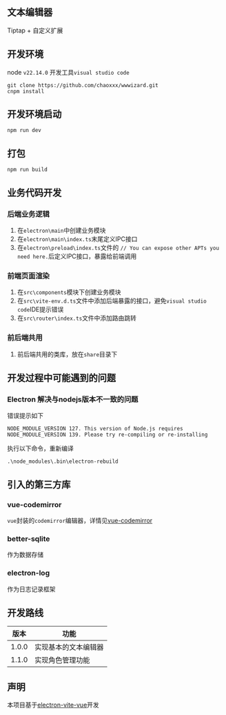 ## 文本编辑器

Tiptap + 自定义扩展

## 开发环境

node `v22.14.0`
开发工具`visual studio code`

```
git clone https://github.com/chaoxxx/wwwizard.git
cnpm install
```

## 开发环境启动

```
npm run dev
```

## 打包

```
npm run build
```

## 业务代码开发

### 后端业务逻辑

1. 在`electron\main`中创建业务模块
1. 在`electron\main\index.ts`末尾定义IPC接口
1. 在`electron\preload\index.ts`文件的 `// You can expose other APTs you need here.`后定义IPC接口，暴露给前端调用

### 前端页面渲染

1. 在`src\components`模块下创建业务模块
1. 在`src\vite-env.d.ts`文件中添加后端暴露的接口，避免`visual studio code`IDE提示错误
1. 在`src\router\index.ts`文件中添加路由跳转

### 前后端共用

1. 前后端共用的类库，放在`share`目录下

## 开发过程中可能遇到的问题

### Electron 解决与nodejs版本不一致的问题

错误提示如下
```
NODE_MODULE_VERSION 127. This version of Node.js requires
NODE_MODULE_VERSION 139. Please try re-compiling or re-installing
```

执行以下命令，重新编译
```
.\node_modules\.bin\electron-rebuild
```

## 引入的第三方库

### vue-codemirror 

`vue`封装的`codemirror`编辑器，详情见[vue-codemirror](https://www.npmjs.com/package/vue-codemirror)

### better-sqlite

作为数据存储

### electron-log

作为日志记录框架

## 开发路线

|版本|功能|
|---|---|
|1.0.0|实现基本的文本编辑器|
|1.1.0|实现角色管理功能|

## 声明

本项目基于[electron-vite-vue](https://github.com/electron-vite/electron-vite-vue.git)开发
